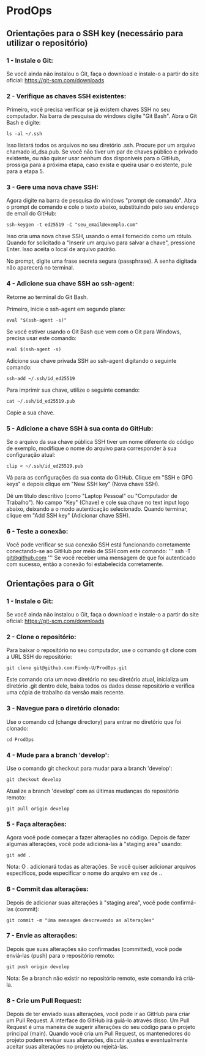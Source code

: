 # ProdOps

## Orientações para o SSH key (necessário para utilizar o repositório)

### 1 - Instale o Git:

Se você ainda não instalou o Git, faça o download e instale-o a partir do site oficial: https://git-scm.com/downloads

### 2 - Verifique as chaves SSH existentes:

Primeiro, você precisa verificar se já existem chaves SSH no seu computador. Na barra de pesquisa do windows digite "Git Bash". Abra o Git Bash e digite:

```
ls -al ~/.ssh
```

Isso listará todos os arquivos no seu diretório .ssh. Procure por um arquivo chamado id_dsa.pub. Se você não tiver um par de chaves público e privado existente, ou não quiser usar nenhum dos disponíveis para o GitHub, prossiga para a próxima etapa, caso exista e queira usar o existente, pule para a etapa 5.

### 3 - Gere uma nova chave SSH:

Agora digite na barra de pesquisa do windows "prompt de comando". Abra o prompt de comando e cole o texto abaixo, substituindo pelo seu endereço de email do GitHub:

```
ssh-keygen -t ed25519 -C "seu_email@exemplo.com"
```

Isso cria uma nova chave SSH, usando o email fornecido como um rótulo. Quando for solicitado a "Inserir um arquivo para salvar a chave", pressione Enter. Isso aceita o local de arquivo padrão.

No prompt, digite uma frase secreta segura (passphrase). A senha digitada não aparecerá no terminal.

### 4 - Adicione sua chave SSH ao ssh-agent:

Retorne ao terminal do Git Bash.

Primeiro, inicie o ssh-agent em segundo plano:

```
eval "$(ssh-agent -s)"
```

Se você estiver usando o Git Bash que vem com o Git para Windows, precisa usar este comando:

```
eval $(ssh-agent -s)
```

Adicione sua chave privada SSH ao ssh-agent digitando o seguinte comando:

```
ssh-add ~/.ssh/id_ed25519
```

Para imprimir sua chave, utilize o seguinte comando:

```
cat ~/.ssh/id_ed25519.pub
```

Copie a sua chave.

### 5 - Adicione a chave SSH à sua conta do GitHub:

Se o arquivo da sua chave pública SSH tiver um nome diferente do código de exemplo, modifique o nome do arquivo para corresponder à sua configuração atual:

```
clip < ~/.ssh/id_ed25519.pub
```

Vá para as configurações da sua conta do GitHub. Clique em "SSH e GPG keys" e depois clique em "New SSH key" (Nova chave SSH).

Dê um título descritivo (como "Laptop Pessoal" ou "Computador de Trabalho"). No campo "Key" (Chave) e cole sua chave no text input logo abaixo, deixando a o modo autenticação selecionado. Quando terminar, clique em "Add SSH key" (Adicionar chave SSH).

### 6 - Teste a conexão:

Você pode verificar se sua conexão SSH está funcionando corretamente conectando-se ao GitHub por meio de SSH com este comando:
'''
ssh -T git@github.com
'''
Se você receber uma mensagem de que foi autenticado com sucesso, então a conexão foi estabelecida corretamente.

## Orientações para o Git

### 1 - Instale o Git:

Se você ainda não instalou o Git, faça o download e instale-o a partir do site oficial: https://git-scm.com/downloads

### 2 - Clone o repositório:

Para baixar o repositório no seu computador, use o comando git clone com a URL SSH do repositório:

```
git clone git@github.com:Findy-U/ProdOps.git
```

Este comando cria um novo diretório no seu diretório atual, inicializa um diretório .git dentro dele, baixa todos os dados desse repositório e verifica uma cópia de trabalho da versão mais recente.

### 3 - Navegue para o diretório clonado:

Use o comando cd (change directory) para entrar no diretório que foi clonado:

```
cd ProdOps
```

### 4 - Mude para a branch 'develop':

Use o comando git checkout para mudar para a branch 'develop':

```
git checkout develop
```

Atualize a branch 'develop' com as últimas mudanças do repositório remoto:

```
git pull origin develop
```

### 5 - Faça alterações:

Agora você pode começar a fazer alterações no código. Depois de fazer algumas alterações, você pode adicioná-las à "staging area" usando:

```
git add .
```

Nota: O . adicionará todas as alterações. Se você quiser adicionar arquivos específicos, pode especificar o nome do arquivo em vez de ..

### 6 - Commit das alterações:

Depois de adicionar suas alterações à "staging area", você pode confirmá-las (commit):

```
git commit -m "Uma mensagem descrevendo as alterações"
```

### 7 - Envie as alterações:

Depois que suas alterações são confirmadas (committed), você pode enviá-las (push) para o repositório remoto:

```
git push origin develop
```

Nota: Se a branch não existir no repositório remoto, este comando irá criá-la.

### 8 - Crie um Pull Request:

Depois de ter enviado suas alterações, você pode ir ao GitHub para criar um Pull Request. A interface do GitHub irá guiá-lo através disso. Um Pull Request é uma maneira de sugerir alterações do seu código para o projeto principal (main). Quando você cria um Pull Request, os mantenedores do projeto podem revisar suas alterações, discutir ajustes e eventualmente aceitar suas alterações no projeto ou rejeitá-las.

